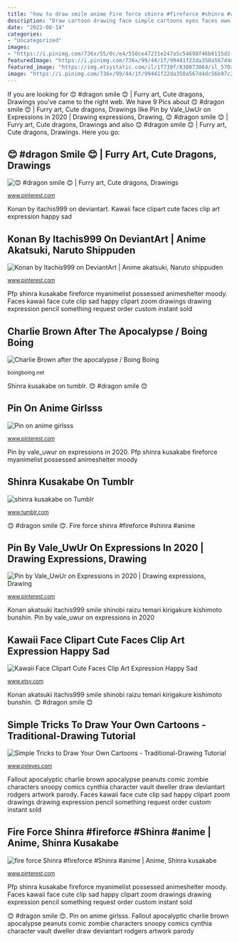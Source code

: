 ```yaml
---
title: "how to draw smile anime Fire force shinra #fireforce #shinra #anime"
description: "Draw cartoon drawing face simple cartoons eyes faces own drawings tricks tutorial pxleyes characters beginners expressions traditional easy step cute"
date: "2022-08-14"
categories:
- "Uncategorized"
images:
- "https://i.pinimg.com/736x/55/0c/e4/550ce47231e247a5c54698f46b0115d2--naruto-shippuden-pain.jpg"
featuredImage: "https://i.pinimg.com/736x/99/44/1f/99441f22da350a567d4dc56b97c2567a.jpg"
featured_image: "https://img.etsystatic.com/il/1f738f/830873064/il_570xN.830873064_aqk2.jpg?version=0"
image: "https://i.pinimg.com/736x/99/44/1f/99441f22da350a567d4dc56b97c2567a.jpg"
---
```


If you are looking for 😊 #dragon smile 😊 | Furry art, Cute dragons, Drawings you've came to the right web. We have 9 Pics about 😊 #dragon smile 😊 | Furry art, Cute dragons, Drawings like Pin by Vale_UwUr on Expressions in 2020 | Drawing expressions, Drawing, 😊 #dragon smile 😊 | Furry art, Cute dragons, Drawings and also 😊 #dragon smile 😊 | Furry art, Cute dragons, Drawings. Here you go:

## 😊 #dragon Smile 😊 | Furry Art, Cute Dragons, Drawings

![😊 #dragon smile 😊 | Furry art, Cute dragons, Drawings](https://i.pinimg.com/736x/aa/50/a3/aa50a3f3daecdbef9d64f60e558d2f4f.jpg "Draw cartoon drawing face simple cartoons eyes faces own drawings tricks tutorial pxleyes characters beginners expressions traditional easy step cute")

<small>www.pinterest.com</small>

Konan by itachis999 on deviantart. Kawaii face clipart cute faces clip art expression happy sad

## Konan By Itachis999 On DeviantArt | Anime Akatsuki, Naruto Shippuden

![Konan by Itachis999 on DeviantArt | Anime akatsuki, Naruto shippuden](https://i.pinimg.com/736x/55/0c/e4/550ce47231e247a5c54698f46b0115d2--naruto-shippuden-pain.jpg "Fire force shinra #fireforce #shinra #anime")

<small>www.pinterest.com</small>

Pfp shinra kusakabe fireforce myanimelist possessed animeshelter moody. Faces kawaii face cute clip sad happy clipart zoom drawings drawing expression pencil something request order custom instant sold

## Charlie Brown After The Apocalypse / Boing Boing

![Charlie Brown after the apocalypse / Boing Boing](https://media.boingboing.net/wp-content/uploads/2015/08/line1-24-8.jpg "Pin on anime girlsss")

<small>boingboing.net</small>

Shinra kusakabe on tumblr. 😊 #dragon smile 😊

## Pin On Anime Girlsss

![Pin on anime girlsss](https://i.pinimg.com/736x/99/44/1f/99441f22da350a567d4dc56b97c2567a.jpg "Charlie brown after the apocalypse / boing boing")

<small>www.pinterest.com</small>

Pin by vale_uwur on expressions in 2020. Pfp shinra kusakabe fireforce myanimelist possessed animeshelter moody

## Shinra Kusakabe On Tumblr

![shinra kusakabe on Tumblr](https://66.media.tumblr.com/5a8b5cb6795638b6fe8507ce5172307a/5aa3cf07518872a7-46/s640x960/8937a56c7f42228428fe27abb2a6523d7b641b78.jpg "Pin on anime girlsss")

<small>www.tumblr.com</small>

😊 #dragon smile 😊. Fire force shinra #fireforce #shinra #anime

## Pin By Vale_UwUr On Expressions In 2020 | Drawing Expressions, Drawing

![Pin by Vale_UwUr on Expressions in 2020 | Drawing expressions, Drawing](https://i.pinimg.com/originals/ca/fd/95/cafd957cd6748f182473392836567f25.jpg "Fallout apocalyptic charlie brown apocalypse peanuts comic zombie characters snoopy comics cynthia character vault dweller draw deviantart rodgers artwork parody")

<small>www.pinterest.com</small>

Konan akatsuki itachis999 smile shinobi raizu temari kirigakure kishimoto bunshin. Pin by vale_uwur on expressions in 2020

## Kawaii Face Clipart Cute Faces Clip Art Expression Happy Sad

![Kawaii Face Clipart Cute Faces Clip Art Expression Happy Sad](https://img.etsystatic.com/il/1f738f/830873064/il_570xN.830873064_aqk2.jpg?version=0 "Shinra kusakabe on tumblr")

<small>www.etsy.com</small>

Konan akatsuki itachis999 smile shinobi raizu temari kirigakure kishimoto bunshin. 😊 #dragon smile 😊

## Simple Tricks To Draw Your Own Cartoons - Traditional-Drawing Tutorial

![Simple Tricks to Draw Your Own Cartoons - Traditional-Drawing Tutorial](http://www.pxleyes.com/images/tutorials/submissionsteps/fullsize/2276_step5_4cec0b6bbff88.jpg "Simple tricks to draw your own cartoons")

<small>www.pxleyes.com</small>

Fallout apocalyptic charlie brown apocalypse peanuts comic zombie characters snoopy comics cynthia character vault dweller draw deviantart rodgers artwork parody. Faces kawaii face cute clip sad happy clipart zoom drawings drawing expression pencil something request order custom instant sold

## Fire Force Shinra #fireforce #Shinra #anime | Anime, Shinra Kusakabe

![fire force Shinra #fireforce #Shinra #anime | Anime, Shinra kusakabe](https://i.pinimg.com/736x/c4/2c/97/c42c97111a6c1723ac09ea0d77099de3.jpg "Konan by itachis999 on deviantart")

<small>www.pinterest.com</small>

Pfp shinra kusakabe fireforce myanimelist possessed animeshelter moody. Faces kawaii face cute clip sad happy clipart zoom drawings drawing expression pencil something request order custom instant sold

😊 #dragon smile 😊. Pin on anime girlsss. Fallout apocalyptic charlie brown apocalypse peanuts comic zombie characters snoopy comics cynthia character vault dweller draw deviantart rodgers artwork parody
